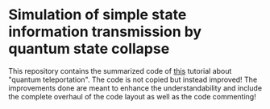 # Simulation of simple state information transmission by quantum state collapse

This repository contains the summarized code of [this](https://dataespresso.com/en/2018/07/29/Tutorial-Getting-started-with-Quantum-Teleportation-Python/) tutorial about "quantum teleportation".
The code is not copied but instead improved!
The improvements done are meant to enhance the understandability and include the complete overhaul of the code layout as well as the code commenting!
